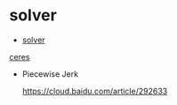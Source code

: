 # solver

- [solver](#solver)

[ceres](http://ceres-solver.org/)

- Piecewise Jerk

  https://cloud.baidu.com/article/292633
